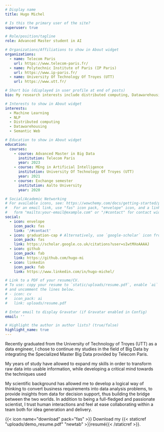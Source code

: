 ```yaml
---
# Display name
title: Hugo Michel

# Is this the primary user of the site?
superuser: true

# Role/position/tagline
role: Advanced Master student in AI

# Organizations/Affiliations to show in About widget
organizations:
  - name: Telecom Paris
    url: https://www.telecom-paris.fr/
  - name: Polytechnic Institute of Paris (IP Paris)
    url: https://www.ip-paris.fr/
  - name: University Of Technology Of Troyes (UTT)
    url: https://www.utt.fr/

# Short bio (displayed in user profile at end of posts)
bio: My research interests include distributed computing, Datawarehousing, Mchine Learning, NLP and Semantic Web

# Interests to show in About widget
interests:
  - Machine Learning
  - NLP
  - Distributed computing
  - Datawarehousing
  - Semantic Web

# Education to show in About widget
education:
  courses:
    - course: Advanced Master in Big Data
      institution: Telecom Paris
      year: 2023
    - course: MEng in Artificial Intelligence
      institution: University Of Technology Of Troyes (UTT)
      year: 2021
    - course: Exchange semester
      institution: Aalto University
      year: 2020

# Social/Academic Networking
# For available icons, see: https://wowchemy.com/docs/getting-started/page-builder/#icons
#   For an email link, use "fas" icon pack, "envelope" icon, and a link in the
#   form "mailto:your-email@example.com" or "/#contact" for contact widget.
social:
  - icon: envelope
    icon_pack: fas
    link: '/#contact'
  - icon: graduation-cap # Alternatively, use `google-scholar` icon from `ai` icon pack
    icon_pack: fas
    link: https://scholar.google.co.uk/citations?user=sIwtMXoAAAAJ
  - icon: github
    icon_pack: fab
    link: https://github.com/hugo-mi
  - icon: linkedin
    icon_pack: fab
    link: https://www.linkedin.com/in/hugo-michel/

# Link to a PDF of your resume/CV.
# To use: copy your resume to `static/uploads/resume.pdf`, enable `ai` icons in `params.toml`,
# and uncomment the lines below.
# - icon: cv
#   icon_pack: ai
#   link: uploads/resume.pdf

# Enter email to display Gravatar (if Gravatar enabled in Config)
email: ''

# Highlight the author in author lists? (true/false)
highlight_name: true
---
```


Recently graduated from the University of Technology of Troyes (UTT) as a data engineer, I chose to continue my studies in the field of Big Data by integrating the Specialized Master Big Data provided by Telecom Paris. 

My years of study have allowed to expand my skills in order to transform raw data into usable information, while developing a critical mind towards the techniques used

My scientific background has allowed me to develop a logical way of thinking to convert business requirements into data analysis problems, to provide insights from data for decision support, thus building the bridge between the two worlds. In addition to being a full-fledged and passionate scientist, I trust human interactions and feel at ease collaborating within a team both for idea generation and delivery. 

{{< icon name="download" pack="fas" >}} Download my {{< staticref "uploads/demo_resume.pdf" "newtab" >}}resumé{{< /staticref >}}.

